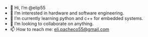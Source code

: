 - 👋 Hi, I’m @elip55
- 👀 I’m interested in hardware and software engineering. 
- 🌱 I’m currently learning python and c++ for embedded systems. 
- 💞️ I’m looking to collaborate on anything. 
- 📫 How to reach me: eli.pacheco55@gmail.com 

